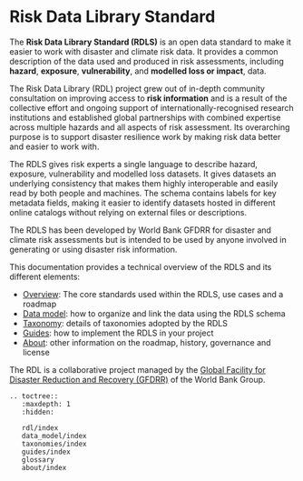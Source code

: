 <!-- https://hackmd.io/bdFuvXOfTXWzyHS44r1VXQ?both -->

# Risk Data Library Standard

The **Risk Data Library Standard (RDLS)** is an open data standard to make it easier to work with disaster and climate risk data. It provides a common description of the data used and produced in risk assessments, including **hazard**, **exposure**, **vulnerability**, and **modelled loss or impact**, data.

The Risk Data Library (RDL) project grew out of in-depth community consultation on improving access to **risk information** and is a result of the collective effort and ongoing support of internationally-recognised research institutions and established global partnerships with combined expertise across multiple hazards and all aspects of risk assessment. Its overarching purpose is to support disaster resilience work by making risk data better and easier to work with.

The RDLS gives risk experts a single language to describe hazard, exposure, vulnerability and modelled loss datasets. It gives datasets an underlying consistency that makes them highly interoperable and easily read by both people and machines. The schema contains labels for key metadata fields, making it easier to identify datasets hosted in different online catalogs without relying on external files or descriptions.

The RDLS has been developed by World Bank GFDRR for disaster and climate risk assessments but is intended to be used by anyone involved in generating or using disaster risk information.

This documentation provides a technical overview of the RDLS and its different elements:

- [Overview](rdl/index.md): The core standards used within the RDLS, use cases and a roadmap
- [Data model](data_model/index.md): how to organize and link the data using the RDLS schema
- [Taxonomy](taxonomies/index.md): details of taxonomies adopted by the RDLS
- [Guides](guides/index.md): how to implement the RDLS in your project
- [About](about/index.md): other information on the roadmap, history, governance and license

The RDL is a collaborative project managed by the [Global Facility for Disaster Reduction and Recovery (GFDRR)](https://www.gfdrr.org/) of the World Bank Group.

```{eval-rst}
.. toctree::
   :maxdepth: 1
   :hidden:

   rdl/index
   data_model/index
   taxonomies/index
   guides/index
   glossary
   about/index
```
